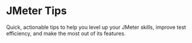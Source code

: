 # JMeter Tips

Quick, actionable tips to help you level up your JMeter skills, improve test efficiency, and make the most out of its features.
